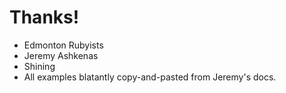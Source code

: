# Thanks!

* Edmonton Rubyists
* Jeremy Ashkenas
* Shining
* All examples blatantly copy-and-pasted from Jeremy's docs.